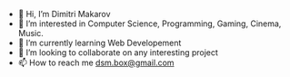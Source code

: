 - 👋 Hi, I’m Dimitri Makarov
- 👀 I’m interested in Computer Science, Programming, Gaming, Cinema, Music.
- 🌱 I’m currently learning Web Developement
- 💞️ I’m looking to collaborate on any interesting project
- 📫 How to reach me dsm.box@gmail.com

<!---
Dima-McArrow/Dima-McArrow is a ✨ special ✨ repository because its `README.md` (this file) appears on your GitHub profile.
You can click the Preview link to take a look at your changes.
--->
